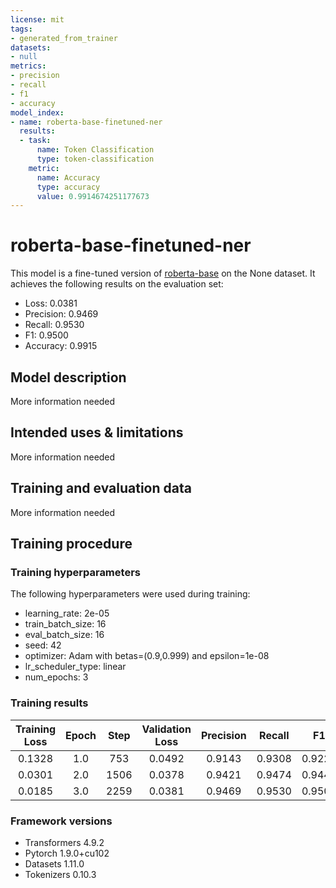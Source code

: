 ```yaml
---
license: mit
tags:
- generated_from_trainer
datasets:
- null
metrics:
- precision
- recall
- f1
- accuracy
model_index:
- name: roberta-base-finetuned-ner
  results:
  - task:
      name: Token Classification
      type: token-classification
    metric:
      name: Accuracy
      type: accuracy
      value: 0.9914674251177673
---
```


<!-- This model card has been generated automatically according to the information the Trainer had access to. You
should probably proofread and complete it, then remove this comment. -->

# roberta-base-finetuned-ner

This model is a fine-tuned version of [roberta-base](https://huggingface.co/roberta-base) on the None dataset.
It achieves the following results on the evaluation set:
- Loss: 0.0381
- Precision: 0.9469
- Recall: 0.9530
- F1: 0.9500
- Accuracy: 0.9915

## Model description

More information needed

## Intended uses & limitations

More information needed

## Training and evaluation data

More information needed

## Training procedure

### Training hyperparameters

The following hyperparameters were used during training:
- learning_rate: 2e-05
- train_batch_size: 16
- eval_batch_size: 16
- seed: 42
- optimizer: Adam with betas=(0.9,0.999) and epsilon=1e-08
- lr_scheduler_type: linear
- num_epochs: 3

### Training results

| Training Loss | Epoch | Step | Validation Loss | Precision | Recall | F1     | Accuracy |
|:-------------:|:-----:|:----:|:---------------:|:---------:|:------:|:------:|:--------:|
| 0.1328        | 1.0   | 753  | 0.0492          | 0.9143    | 0.9308 | 0.9225 | 0.9884   |
| 0.0301        | 2.0   | 1506 | 0.0378          | 0.9421    | 0.9474 | 0.9448 | 0.9910   |
| 0.0185        | 3.0   | 2259 | 0.0381          | 0.9469    | 0.9530 | 0.9500 | 0.9915   |


### Framework versions

- Transformers 4.9.2
- Pytorch 1.9.0+cu102
- Datasets 1.11.0
- Tokenizers 0.10.3
